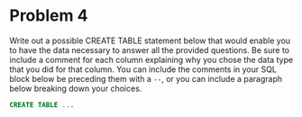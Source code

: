 # Problem 4

Write out a possible CREATE TABLE statement below that would enable you to have the data
necessary to answer all the provided questions. Be sure to include a comment for each
column explaining why you chose the data type that you did for that column. You can include the
comments in your SQL block below be preceding them with a `--`, or you can include a paragraph
below breaking down your choices.

```sql
CREATE TABLE ...

```

